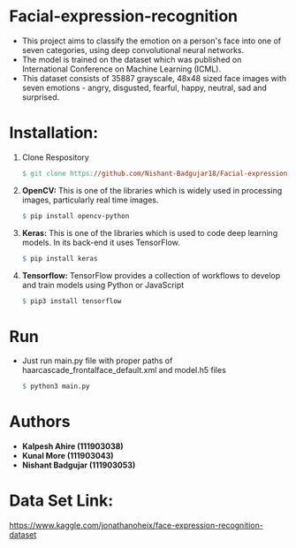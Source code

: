 # Facial-expression-recognition

* This project aims to classify the emotion on a person's face into one of seven categories, using deep convolutional neural networks.
* The model is trained on the dataset which was published on International Conference on Machine Learning (ICML).
* This dataset consists of 35887 grayscale, 48x48 sized face images with seven emotions - angry, disgusted, fearful, happy, neutral, sad and surprised.

# Installation:

1. Clone Respository

    ```makefile
    $ git clone https://github.com/Nishant-Badgujar18/Facial-expression-recognition.git
    ```
    
2. **OpenCV:** This is one of the libraries which is widely used in processing images, particularly real time images.

    ```makefile
    $ pip install opencv-python
    ```
    
3. **Keras:** This is one of the libraries which is used to code deep learning models. In its back-end it uses TensorFlow.

    ```makefile
    $ pip install keras
    ```
    
4. **Tensorflow:** TensorFlow provides a collection of workflows to develop and train models using Python or JavaScript

    ```makefile
    $ pip3 install tensorflow
    ```
    
# Run

-   Just run main.py file with proper paths of haarcascade_frontalface_default.xml and model.h5 files

    ```makefile
    $ python3 main.py
    ```

# Authors

* **Kalpesh Ahire (111903038)** 
* **Kunal More (111903043)**
* **Nishant Badgujar (111903053)**

# Data Set Link: 

https://www.kaggle.com/jonathanoheix/face-expression-recognition-dataset
   
